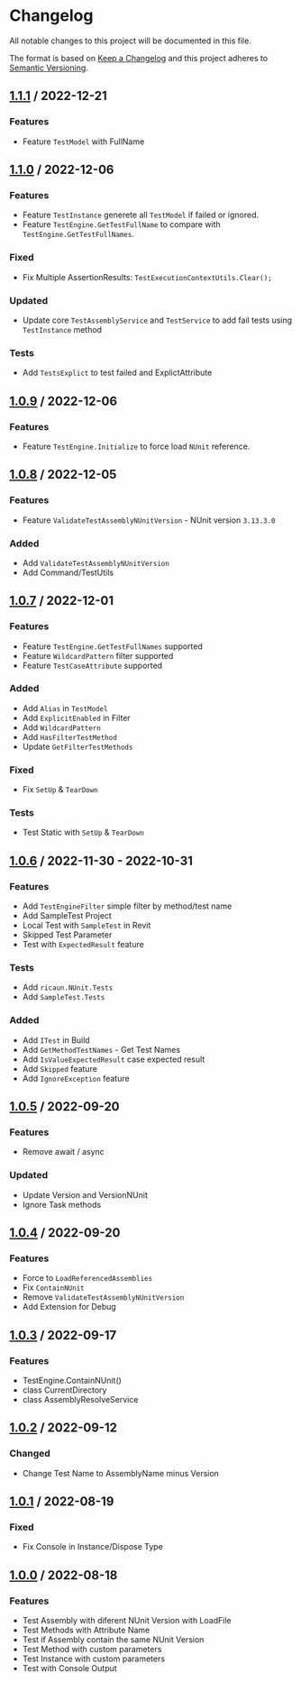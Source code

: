 # Changelog
All notable changes to this project will be documented in this file.

The format is based on [Keep a Changelog](http://keepachangelog.com/en/1.0.0/)
and this project adheres to [Semantic Versioning](http://semver.org/spec/v2.0.0.html).

## [1.1.1] / 2022-12-21
### Features
- Feature `TestModel` with FullName

## [1.1.0] / 2022-12-06
### Features
- Feature `TestInstance` generete all `TestModel` if failed or ignored.
- Feature `TestEngine.GetTestFullName` to compare with `TestEngine.GetTestFullNames`.
### Fixed
- Fix Multiple AssertionResults: `TestExecutionContextUtils.Clear();`
### Updated
- Update core `TestAssemblyService` and `TestService` to add fail tests using `TestInstance` method
### Tests
- Add `TestsExplict` to test failed and ExplictAttribute

## [1.0.9] / 2022-12-06
### Features
- Feature `TestEngine.Initialize` to force load `NUnit` reference.

## [1.0.8] / 2022-12-05
### Features
- Feature `ValidateTestAssemblyNUnitVersion` - NUnit version `3.13.3.0`
### Added
- Add `ValidateTestAssemblyNUnitVersion`
- Add Command/TestUtils

## [1.0.7] / 2022-12-01
### Features
- Feature `TestEngine.GetTestFullNames` supported
- Feature `WildcardPattern` filter supported
- Feature `TestCaseAttribute` supported
### Added
- Add `Alias` in `TestModel`
- Add `ExplicitEnabled` in Filter
- Add `WildcardPattern`
- Add `HasFilterTestMethod`
- Update `GetFilterTestMethods`
### Fixed
- Fix `SetUp` & `TearDown`
### Tests
- Test Static with `SetUp` & `TearDown`

## [1.0.6] / 2022-11-30 - 2022-10-31
### Features
- Add `TestEngineFilter` simple filter by method/test name
- Add SampleTest Project
- Local Test with `SampleTest` in Revit
- Skipped Test Parameter
- Test with `ExpectedResult` feature
### Tests
- Add `ricaun.NUnit.Tests`
- Add `SampleTest.Tests`
### Added
- Add `ITest` in Build
- Add `GetMethodTestNames` - Get Test Names
- Add `IsValueExpectedResult` case expected result
- Add `Skipped` feature
- Add `IgnoreException` feature

## [1.0.5] / 2022-09-20
### Features
- Remove await / async
### Updated
- Update Version and VersionNUnit
- Ignore Task methods

## [1.0.4] / 2022-09-20
### Features
- Force to `LoadReferencedAssemblies`
- Fix `ContainNUnit`
- Remove `ValidateTestAssemblyNUnitVersion`
- Add Extension for Debug

## [1.0.3] / 2022-09-17
### Features
- TestEngine.ContainNUnit()
- class CurrentDirectory
- class AssemblyResolveService

## [1.0.2] / 2022-09-12
### Changed
- Change Test Name to AssemblyName minus Version

## [1.0.1] / 2022-08-19
### Fixed
- Fix Console in Instance/Dispose Type

## [1.0.0] / 2022-08-18
### Features
- Test Assembly with diferent NUnit Version with LoadFile
- Test Methods with Attribute Name
- Test if Assembly contain the same NUnit Version
- Test Method with custom parameters
- Test Instance with custom parameters
- Test with Console Output

[vNext]: ../../compare/1.0.0...HEAD
[1.1.1]: ../../compare/1.1.0...1.1.1
[1.1.0]: ../../compare/1.0.9...1.1.0
[1.0.9]: ../../compare/1.0.8...1.0.9
[1.0.8]: ../../compare/1.0.7...1.0.8
[1.0.7]: ../../compare/1.0.6...1.0.7
[1.0.6]: ../../compare/1.0.5...1.0.6
[1.0.5]: ../../compare/1.0.4...1.0.5
[1.0.4]: ../../compare/1.0.3...1.0.4
[1.0.3]: ../../compare/1.0.2...1.0.3
[1.0.2]: ../../compare/1.0.1...1.0.2
[1.0.1]: ../../compare/1.0.0...1.0.1
[1.0.0]: ../../compare/1.0.0